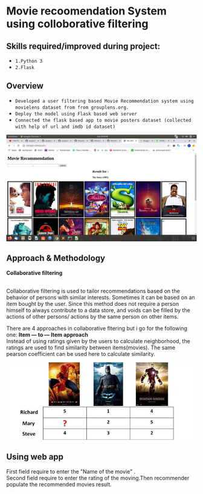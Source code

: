 # Movie recoomendation System using colloborative filtering 
## Skills required/improved during project:
* `1.Python 3`     
* `2.Flask`

## Overview
* `Developed a user filtering based Movie Recommendation system using movielens dataset from from grouplens.org.`     
* `Deploy the model using Flask based web server`
* `Connected the flask based app to movie posters dataset (collected with help of url and imdb id dataset) `


<p align='center'>
	<img src="dataset/readme images/Webapp.png" width=800 >
</p>

## Approach & Methodology

<b>Collaborative filtering</b><br><br>

Collaborative filtering is used to tailor recommendations based on the behavior of persons with similar interests. Sometimes it can be based on an item bought by the user. Since this method does not require a person himself to always contribute to a data store, and voids can be filled by the actions of other persons/ actions by the same person on other items.

There are 4 approaches in collaborative fltering but i go for the following one: 
<b>Item — to — Item approach</b><br>
Instead of using ratings given by the users to calculate neighborhood, the ratings are used to find similarity between items(movies). The same pearson coefficient can be used here to calculate similarity.

<p align='center'>
	<img src="dataset/readme images/Method.jpg" width=800 >
</p> 

## Using web app
First field require to enter the "Name of the movie" .<br>
Second field require to enter the rating of the moving.Then recommender populate the recommended movies result.<br>


